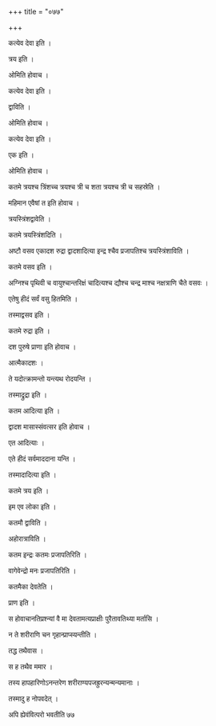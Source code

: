 +++
title = "०७७"

+++

 

कत्येव देवा इति । 

त्रय इति । 

ओमिति होवाच । 

कत्येव देवा इति । 

द्वाविति । 

ओमिति होवाच । 

कत्येव देवा इति । 

एक इति । 

ओमिति होवाच । 

 

कतमे त्रयश्च त्रिंशच्च त्रयश्च त्री च शता त्रयश्च त्री च सहस्रेति । 

महिमान एवैषां त इति होवाच । 

त्रयस्त्रिंशद्वावेति । 

कतमे त्रयस्त्रिंशदिति । 

अष्टौ वसव एकादश रुद्रा द्वादशादित्या इन्द्र श्चैव प्रजापतिश्च
त्रयस्त्रिंशाविति । 

कतमे वसव इति । 

अग्निश्च पृथिवी च वायुश्चान्तरिक्षं चादित्यश्च द्यौश्च चन्द्र माश्च
नक्षत्राणि चैते वसवः । 

एतेषु हीदं सर्वं वसु हितमिति । 

तस्माद्वसव इति । 

कतमे रुद्रा इति । 

दश पुरुषे प्राणा इति होवाच । 

आत्मैकादशः । 

ते यदोत्क्रामन्तो यन्त्यथ रोदयन्ति । 

तस्माद्रुद्रा इति । 

कतम आदित्या इति । 

द्वादश मासास्संवत्सर इति होवाच । 

एत आदित्याः । 

एते हीदं सर्वमाददाना यन्ति । 

तस्मादादित्या इति । 

कतमे त्रय इति । 

इम एव लोका इति । 

कतमौ द्वाविति । 

अहोरात्राविति । 

कतम इन्द्रः कतमः प्रजापतिरिति । 

वागेवेन्द्रो मनः प्रजापतिरिति । 

कतमैका देवतेति । 

प्राण इति । 

स होवाचानतिप्रश्न्यां वै मा देवतामत्यप्राक्षीः पुरैतावतिथ्या मर्तासि । 

न ते शरीराणि चन गृहान्प्राप्स्यन्तीति । 

तद्ध तथैवास । 

स ह तथैव ममार । 

तस्य हापहारिणोऽनन्तरेण शरीराण्यपजह्रुरन्यन्मन्यमानाः । 

तस्मादु ह नोपवदेत् । 

अपि ह्येवंवित्परो भवतीति ७७
